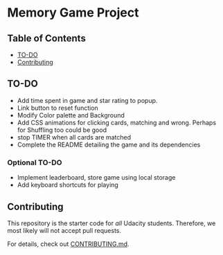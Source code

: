 # Memory Game Project

## Table of Contents

* [TO-DO](#to-do)
* [Contributing](#contributing)

## TO-DO

* Add time spent in game and star rating to popup.
* Link button to reset function
* Modify Color palette and Background
* Add CSS animations for clicking cards, matching and wrong. Perhaps for Shuffling too could be good
* stop TIMER when all cards are matched
* Complete the README detailing the game and its dependencies

### Optional TO-DO

* Implement leaderboard, store game using local storage
* Add keyboard shortcuts for playing


## Contributing

This repository is the starter code for _all_ Udacity students. Therefore, we most likely will not accept pull requests.

For details, check out [CONTRIBUTING.md](CONTRIBUTING.md).
